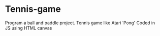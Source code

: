 # Tennis-game

Program a ball and paddle project.
Tennis game like Atari 'Pong'
Coded in JS using HTML canvas
